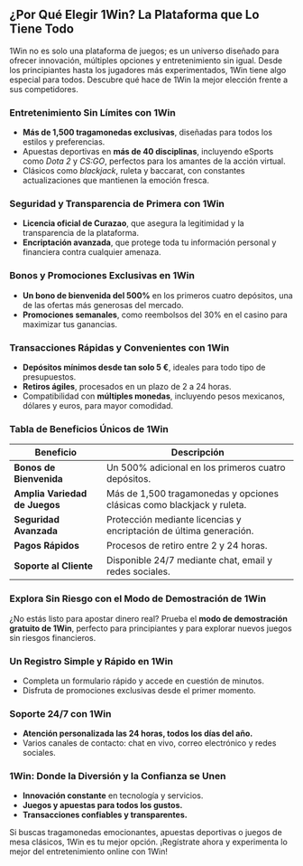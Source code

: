 <h2>¿Por Qué Elegir 1Win? La Plataforma que Lo Tiene Todo</h2>
<p>1Win no es solo una plataforma de juegos; es un universo diseñado para ofrecer innovación, múltiples opciones y entretenimiento sin igual. Desde los principiantes hasta los jugadores más experimentados, 1Win tiene algo especial para todos. Descubre qué hace de 1Win la mejor elección frente a sus competidores.</p>

<h3>Entretenimiento Sin Límites con 1Win</h3>
<ul>
    <li><strong>Más de 1,500 tragamonedas exclusivas</strong>, diseñadas para todos los estilos y preferencias.</li>
    <li>Apuestas deportivas en <strong>más de 40 disciplinas</strong>, incluyendo eSports como <em>Dota 2</em> y <em>CS:GO</em>, perfectos para los amantes de la acción virtual.</li>
    <li>Clásicos como <em>blackjack</em>, ruleta y baccarat, con constantes actualizaciones que mantienen la emoción fresca.</li>
</ul>

<h3>Seguridad y Transparencia de Primera con 1Win</h3>
<ul>
    <li><strong>Licencia oficial de Curazao</strong>, que asegura la legitimidad y la transparencia de la plataforma.</li>
    <li><strong>Encriptación avanzada</strong>, que protege toda tu información personal y financiera contra cualquier amenaza.</li>
</ul>

<h3>Bonos y Promociones Exclusivas en 1Win</h3>
<ul>
    <li><strong>Un bono de bienvenida del 500%</strong> en los primeros cuatro depósitos, una de las ofertas más generosas del mercado.</li>
    <li><strong>Promociones semanales</strong>, como reembolsos del 30% en el casino para maximizar tus ganancias.</li>
</ul>

<h3>Transacciones Rápidas y Convenientes con 1Win</h3>
<ul>
    <li><strong>Depósitos mínimos desde tan solo 5 €</strong>, ideales para todo tipo de presupuestos.</li>
    <li><strong>Retiros ágiles</strong>, procesados en un plazo de 2 a 24 horas.</li>
    <li>Compatibilidad con <strong>múltiples monedas</strong>, incluyendo pesos mexicanos, dólares y euros, para mayor comodidad.</li>
</ul>

<h3>Tabla de Beneficios Únicos de 1Win</h3>
<table>
    <thead>
        <tr>
            <th>Beneficio</th>
            <th>Descripción</th>
        </tr>
    </thead>
    <tbody>
        <tr>
            <td><strong>Bonos de Bienvenida</strong></td>
            <td>Un 500% adicional en los primeros cuatro depósitos.</td>
        </tr>
        <tr>
            <td><strong>Amplia Variedad de Juegos</strong></td>
            <td>Más de 1,500 tragamonedas y opciones clásicas como blackjack y ruleta.</td>
        </tr>
        <tr>
            <td><strong>Seguridad Avanzada</strong></td>
            <td>Protección mediante licencias y encriptación de última generación.</td>
        </tr>
        <tr>
            <td><strong>Pagos Rápidos</strong></td>
            <td>Procesos de retiro entre 2 y 24 horas.</td>
        </tr>
        <tr>
            <td><strong>Soporte al Cliente</strong></td>
            <td>Disponible 24/7 mediante chat, email y redes sociales.</td>
        </tr>
    </tbody>
</table>

<h3>Explora Sin Riesgo con el Modo de Demostración de 1Win</h3>
<p>¿No estás listo para apostar dinero real? Prueba el <strong>modo de demostración gratuito de 1Win</strong>, perfecto para principiantes y para explorar nuevos juegos sin riesgos financieros.</p>

<h3>Un Registro Simple y Rápido en 1Win</h3>
<ul>
    <li>Completa un formulario rápido y accede en cuestión de minutos.</li>
    <li>Disfruta de promociones exclusivas desde el primer momento.</li>
</ul>

<h3>Soporte 24/7 con 1Win</h3>
<ul>
    <li><strong>Atención personalizada las 24 horas, todos los días del año.</strong></li>
    <li>Varios canales de contacto: chat en vivo, correo electrónico y redes sociales.</li>
</ul>

<h3>1Win: Donde la Diversión y la Confianza se Unen</h3>
<ul>
    <li><strong>Innovación constante</strong> en tecnología y servicios.</li>
    <li><strong>Juegos y apuestas para todos los gustos.</strong></li>
    <li><strong>Transacciones confiables y transparentes.</strong></li>
</ul>
<p>Si buscas tragamonedas emocionantes, apuestas deportivas o juegos de mesa clásicos, 1Win es tu mejor opción. ¡Regístrate ahora y experimenta lo mejor del entretenimiento online con 1Win!</p>
